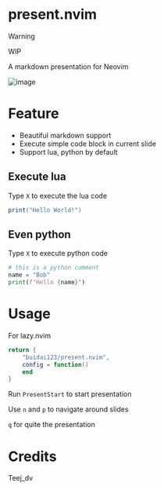 # present.nvim

> [!WARNING]
>
> WIP

[](https://github.com) A markdown presentation for Neovim

![image](https://github.com/user-attachments/assets/1f0c1fc9-4a8b-4153-affc-3a4e6f0ae52b)

# Feature

- Beautiful markdown support
- Execute simple code block in current slide
- Support lua, python by default

## Execute lua

Type `X` to execute the lua code

```lua
print("Hello World!")
```

## Even python

Type `X` to execute python code

```python
# this is a python comment
name = "Bob"
print(f"Hello {name}")
```

# Usage

For lazy.nvim

```lua
return {
    "buidai123/present.nvim",
    config = function()
    end
}
```

Run `PresentStart` to start presentation

Use `n` and `p` to navigate around slides

`q` for quite the presentation

# Credits

Teej_dv
